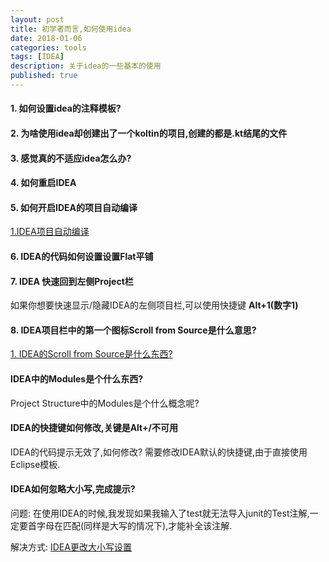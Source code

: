 ```yaml
---
layout: post
title: 初学者而言,如何使用idea
date: 2018-01-06
categories: tools
tags: [IDEA]
description: 关于idea的一些基本的使用
published: true
---
```


#### 1. 如何设置idea的注释模板?

#### 2. 为啥使用idea却创建出了一个koltin的项目,创建的都是.kt结尾的文件

#### 3. 感觉真的不适应idea怎么办?

#### 4. 如何重启IDEA

#### 5. 如何开启IDEA的项目自动编译

<a href="http://blog.csdn.net/aqzwss/article/details/45667885"> 1.IDEA项目自动编译</a>

#### 6. IDEA的代码如何设置设置Flat平铺

#### 7. IDEA 快速回到左侧Project栏

如果你想要快速显示/隐藏IDEA的左侧项目栏,可以使用快捷键 **Alt+1(数字1)**

#### 8. IDEA项目栏中的第一个图标Scroll from Source是什么意思?

<a href="http://blog.csdn.net/luonanqin/article/details/41088171">1. IDEA的Scroll from Source是什么东西?</a>

#### IDEA中的Modules是个什么东西?

Project Structure中的Modules是个什么概念呢?

#### IDEA的快捷键如何修改,关键是Alt+/不可用

IDEA的代码提示无效了,如何修改? 需要修改IDEA默认的快捷键,由于直接使用Eclipse模板.

#### IDEA如何忽略大小写,完成提示?

问题: 在使用IDEA的时候,我发现如果我输入了test就无法导入junit的Test注解,一定要首字母在匹配(同样是大写的情况下),才能补全该注解.

解决方式: <a href="http://blog.csdn.net/u012934325/article/details/70755539">IDEA更改大小写设置</a>